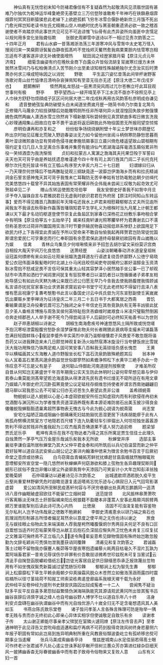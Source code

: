 <!-- { "loadSidebar": true } -->
　　神仙真有无恍惚初未知今防褚君像信有不复疑森然为起敬清风见须眉世固有甚难乃尔独优为乾坤运华峰夐絶旁无基壁立三万仞登陟谁敢希千年神巧在铁鎻悬烟霏烟霏何冥冥目断猿猱悲此老縁下上欲趂孤鹤飞穷冬冰雪合偃卧絶新炊三月饿不死出门愈光辉岂知老读书左氏尤精微山空人响絶时扰虎与罴圣朝重遗贤必欲一致之稽首谢使者不肯踏京师此事世共见可见不可追谅惟飞仙骨有此杰异姿所向虽匪中贪懦足以规何用多变化坐贻聋俗欺
　　张御史周卿雪中送诗以不一相过见责次韵答之二十四年正月
　　君有山水癖一昔落湘浙浩荡三年游寒冲风与雪胷中太史笔万怪入搜阅归来一笑粲颇讶鬓髪白静夜孤髙吟不觉烛烬灭矍然愈我病栗栗胆内怯雪寒岂相忘适有不速客遂非谅无补媿使面增热
　　赋田润之经歴家腊月菊【原注元贞元年济南】
　　细菊含幽姿有约在晚秋金商下白露众卉皆俗流胡复冐嵗寒烂熳方未休居然冰雪间乃与松柏俦清贞入苦节刚介出至柔谅知根性殊越絶独尔尤念汝实后时萧萧亦何求三嗅成短咏因之以消忧
　　野歌
　　平生嵓穴姿忆昔落此间举杯谢野客浩歌对青山丝竹恊律吕清响杂哀弹焉知有至音无往亦无还【原注大徳二年戊戌岁也】
　　题鬭槲轩
　　倐然两虬龙怒战一庭黒须臾风雨过兀尔苍槲立吁此耳目观世事何有极
　　野亭
　　野亭望西山一緑开晴芜亭下江水流不亟亦不徐照见亭上人巾袂方舒舒勿烦顔成子区区问何居大徳二年戊戌秋再用古风韵答杜彦明成伯谦见和
　　遗音整絶弦坠典防破壁头白未闻道坐费嵗月歴一随简书命乃尔南复北鸷鸟乏修翎凡马蔑余力较技骐騄后効能雕鹗侧所任非所堪何异火就湿惶回失故步勉强懐媿色偶然两幽人潇洒氷雪立欣然肯下榻新酿泻秋碧倾倒见真赏欵曲多暇日微言洗我心妙理通翔集山田故应在幸不畏干溢逝将返旧耕脱此外物役国恩无所报囘望空怵惕
　　彦明伯谦再和亦复和之
　　纷纷蚁争场绕绕蜗附壁十年尘土梦世味亦颇歴忆昨出京时始见征雁北荒陂入野逈春姿淡无力如今留他州坐阅斗柄侧寒防静愁思暮雨黄叶湿谅微熙奋功显有劳瘁色侵寻嵗聿晚琐屑事叵立晨兴倚危楼遥望故山碧相期有宿约定复归几日人生足离合乐事难并集旁有能诗仙气若湖海溢挥毫洒玉屑俗累非所役一笑倾酒壶为我洗惭惕
　　贞妇和拉蒙古人寓濵之渤海其夫托果岱殁于军誓曰夫天也天可背乎由是养姑抚遗息唯谨逮今四十年有司上其行旌其门闾二子长托克托穆尔次托克托皆读书有立王瓠山有序至大辛亥六月二十七日题
　　妇谓嫁曰归从一乃天理奈何世降后不恤再醮耻徒观三纲缺竟逐一波靡岂伊渤海乡而有和拉氏精诚洞金石誓言感神鬼天其可背乎我惟未亡耳鞠防无苦辛奉姑有甘防黾勉达朝夕纺缉代完美悠悠四十载曾不异其始旌表固有常荣耀非所企伟哉未尝闻三叹敬为起竒效尤可贺超卓见二子
　　赠山东转运使图克坦伯寕
　　我友安御史好善我不如胷中月旦评予夺入锱铢自言与君雅説君日无虚我时欲识君君在外府居【原注时同知山东转运事】爱而不得见搔首几踟蹰前年天降屯还我水上庐君来相慰藉郁郁古丈夫所见逾所闻我友不我诬去秋辱新作磊落皆璠璵知君平生学礼义为根株时当九月尾上计朝王都课以天下最才名动钧枢遂登使节崇复此鱼盐区到家春已深杨花正纷敷乐事吻相合掌中有明珠【原注伯寕五十五始举子】朅来枉南轩谦光照寒臞举杯为君夀谢去口不濡但称圣恩优过荷非所圗国用实浩汗时节要供输民物喜动摇低昻系惨舒上欲国用足下欲民力纾上下各得宜此责诚在予所以受命来不敢自怡愉我起再拜贺君岂防常徒忧国斯谓忠爱民仁可孚秉忠而行仁奉职固有余愿君保此道终毋替厥初故园有青山嵗晚以为娱
　　佳禽
　　青林众鸟集旦夕何喧啾倐来非予招忽去胡尔留文采纷莫识宫商自相投大哉天宇间万化良悠悠
　　送萧经歴
　　山姿淡朝曦春动济水道皇皇祖帐设冠盖何缥缈有来众如云壮观亲翁媪洗盏拜道左行语遮复绕吾侪鄙野人公徳宁易晓爱公衣冠伟面泽鬓髪皓时时北湖上仆马闲且皎但闻吏夸説幙府公甚好温醇金玉资清耿冰雪抱不怒咸足畏不言信可保其重太山轻其容梦泽小居然袖手坐公事一已了却观狱市中清肃如洒扫宁闻闾里间犹复有狂狡寒者日以温饥者日以饱循循诸子弟孝友相劝导感公有如此向天黙为祷公来既已迟公归愿无早乃今舎我去使我肠腹搅我情顾诚私言语亦扰扰官家事功业求贤甚求寳岩岩中书堂宁可无此老终知不得留行且泽八表惟有愿且祝康宁复夀考慇懃书此言以备国史讨云中呉氏尝为河东宣慰副使壬寅嵗嵗饥出粟赈乡里李禅诗为征诗皇庆二年三月二十五日书于大都寓居之西斋
　　晋饥秦输粟谓是泛舟役秦饥晋可忘乃独闭之籴千年信史在其咎竟孰执有无等丰凶彼此犹旦夕圣人垂格言博施与周急吴侯何英特耻抱贪吝癖维时嵗艰食斗米凌尺璧毅然倒囷仓奔走倾郡邑人人举手谢不死今乃得尝闻活千人后嗣封可必终知天祐善书以为世则
　　赵子昻恵胡椒以诗谢之
　　胡椒生南海愈疾号神速悠悠风土隔所致或恍惚嗟予抱沉寒呕泄雷殷腹穷愁卧余湿梦寐惟此物夫何长者赐猥此衰病辱圭撮未可谋磊落忽满目轻圆蚌珠小瘦鼠李蹙外辛实英烈中淑乃温郁缅懐君子风畏爱不敢忽既将谐吾药又以进我餗迩来未几日颇觉神观复新汤火始然宿滞冰旋没行当夸健饭庻比雪就沃大哉功用殊信乃铢两足痴人固可笑安事八百斛我无英琼瑶负感长愧恧
　　王黄华以横幅画其父东海散人道巾野服坐长松下嵓石流泉韵致殊絶题其后
　　翁本神仙人冝着嵓石里髙风邈余韵益觉世俗鄙寥然如素蟾浄照松下水黄华三絶手办此一竒伟叹息不可忘是父有是子
　　送何聪山侍御赴河南道提刑按察使
　　才难圣所叹自昔从何知岂无甚盛世千年百年期我公实天生防此休明时公姿何荦荦想见皋与伊仰若泰山重莫能测髙卑望若沧海逺孰从得津涯先民有遗书烂熳无不窥所适在有用文章乃娱嬉八年御史府沉沉卧孤罴竟使公议定砥柱存纲维忽持使者斧谓言西南驰翩翩旧骢马聊以冩我思公去不可留公归亦无迟苍生久悬望此责非公谁
　　盖希顔蜕斋
　　物蜕蜕以迹人蜕蜕以心是心本虚寂欲蜕安所任岂知虚寂内而有利欲侵荏冉初未觉酒酣与渊沉所以为学者惟贵资道深涵养既有素本源讵难防凿石出美玉披沙得良金僊僊蜕殻蝉豁豁遗巢禽超然事物表无愧古与今此为蜕心説请为蜕斋箴
　　尚志堂
　　安宅化隘陋正路成阻幽仆御痛瘏死妇姑勃谿忧恶湿更居下讳疾胡能瘳于此有人焉孤舟劈横流筑室方寸地隠若百尺楼下连九轨衢轻车引骅骝出入何坦坦独坐嚣嚣游势利不得诎贫贱非所羞我起为三叹杰哉真吾俦道果不逺人努力追前修
　　题梁邹贾氏足乐亭
　　乾坤有真乐在我不在物达者乃得之其乐所寓足贾生信佳士此理久自烛萧然一茅亭气压万金屋乐哉诚乐矣我本无所欲
　　秋蝉堂并序
　　选部主事襄垣李谦伯温所居秋蝉堂乃其大父仲平君金泰和间所筑后以兵圮伯温营而新之仲平君好鼔琴以道自洁武安紫山胡公记之甚详内翰潘仲徳来为徴言余勉书百言于后厥初命堂之意庶或彷佛云
　　白鸟窃膏血青蝇妬芳鲜扰扰蜂趂甘翕翕蛾就然触眼辄败意堙郁安所宣空堂一隠几悠然听秋蝉蝉声何窈渺欲和膝上弦物生各异趣理契斯同蜕形已拔俗不食岂非僊以彼尘外姿廓我胷中天漆园乃可笑妄计小大年岂知彭泽翁独爱晚菊妍
　　石仲璋廉访以避暑诗见示次韵答之
　　出城遣歊烦洒若脱久疫平生丘壑尚重爱林野僻凭危时遐曕览邃复逺适嗒焉忘忧乐迹与心俱寂日入元气回穹影湛虚碧
　　爱公如清风所至觧民疫髙轩何容与不厌穷巷僻出处真两忘鹏鷃同一适清诗八音作幽眠破虚寂欲往不能留伫立烟树碧
　　送范提领
　　北风振林皋萧萧吹行客离觞淡无味志士肝胆裂朅来阳丘税狼籍不盈睫本非蓬蒿人安事此屑屑鸿鹄臂两翅万里谁能掣别后读此诗可洗心内热
　　比徳泉
　　洁固不可浊浚复能有容鉴物无尔私利人岂予功伟哉泉之徳敢不勉厥躬
　　李御史清甫恵余以研乃端之紫石也肌理润而形制甚古所惜者偏足耳然余以意度之使平用之无伤也诗以谢之
　　旅食无与娱挂眼止俗物此生来端溪故人荐我屋枵然皤腹偃炯尔秀两目夫何足不良有口叵自鬻想当适齐时忍垢蒙笑辱岂从献王后抱石负深屈应惭失所卫忧色未肯复三叹复拭之文雅温可掬终焉不正立临几久遂令陶辈妄意希见録物情固有殊终始岂敢忽殷勤为文辞毛颖尚可秃慎勿泄我墨获诮同覆餗
　　清甫见和复次韵答之
　　君诚磊落士过眼不留物我亦偃蹇人衡茆等华屋夜寒抱遗编藜火耗两目枯毫久不湿片瓦孰为鬻阿端畜君家一昔肯见辱误伤尔非罪有价吾敢屈谅微希世珍兹贶未可复当窻试云清泚手自掬登函脱巘崄借纸忘岂徒光客居自足供日録缅思忝承乏报效蔑丝忽物用有不如坐愧双鬓秃新篇诚过望苋肠饫珍餗
　　郁郁涧上松为智先生夀
　　郁郁涧上松靡靡松下草生平赖余廕朝夕仰真操霜风脱众木苍然立如傲浩荡涵雨露四时震枯槁所以径寸茎铭荷不知报工师索梁栋弗逺登廊庙系我植天墀千载为永好
　　题武仲经平反卷仲经为提刑书史録安庆路囚出狱成寃者一十二人
　　尝闻隽不疑治狱多平反平反自喜多苐怨狱益繁情伪渊海隔孰能究其源请观武黄冈所出皆其寃书吕幽谷哀辞后讳慎字诚之绛人也自号幽谷野人博学不仕以道自乐年八十终
　　洁身利安贞盘礴在幽谷执谓幽谷中而有光自烛优游八十嵗全归无不足含毫想遗风其人美如玉
　　书燕台陈氏致乐堂卷
　　诸子皆问孝圣人言各殊言殊理可防是殆举一隅孝无贱与贵而亦无终初此心即亲心异体实相孚但使诚敬足自致乐有余
　　读谢孝子传
　　太山谢正卿能尽事亲孝父殡犹在室隣火遽囘燎【原注左传音去声】至孝通神明于此见谆告又尝吮母疽适遘和扁疗再病不可药刲股得竒效风树终身悲墓侧六年报子职固有常如此岂易到旌异明典制所重在风教衰俗頽波委屹立有孤峤移忠傥可期事业当逺耀
　　张兵马美成索幽香亭诗
　　惟兹歴城南山水足佳丽若得髙士眼可作终老计张君诚不凡处心逺尘世诛茅起亭榭开径树兰蕙众芳亦第进红緑杂巨细天风一披拂幽香杳无际眷彼幽香中而有君子致毋令俗物来又复败人意
　　山东有义妇一首
